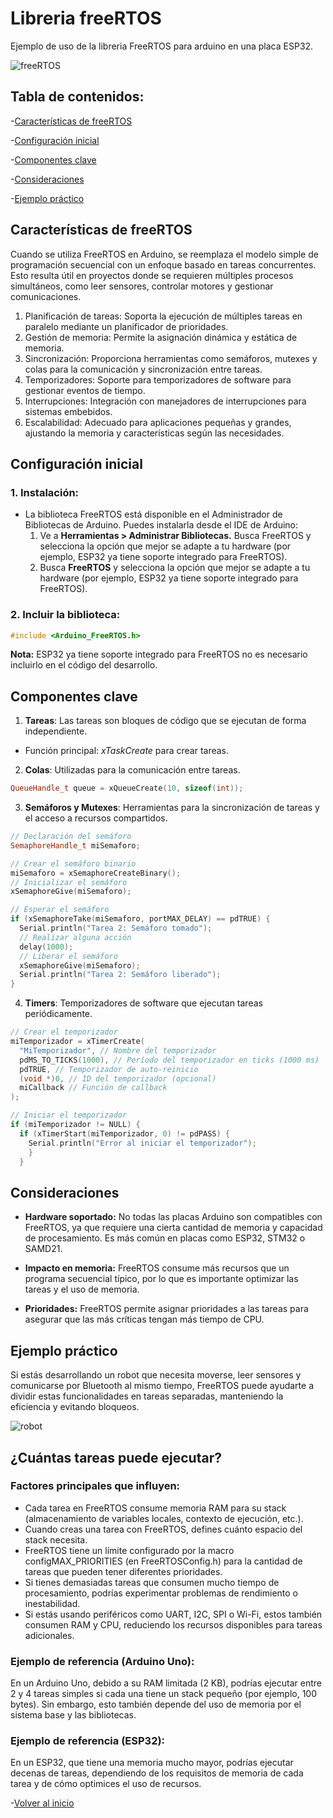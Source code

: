 # Libreria freeRTOS

Ejemplo de uso de la libreria FreeRTOS para arduino en una placa ESP32.

![freeRTOS](/src/svg/logo.svg)

## Tabla de contenidos:

-[Características de freeRTOS](#características-de-freertos)

-[Configuración inicial](#configuración-inicial)

-[Componentes clave](#componentes-clave)

-[Consideraciones](#consideraciones)

-[Ejemplo práctico](#ejemplo-práctico)

## Características de freeRTOS

Cuando se utiliza FreeRTOS en Arduino, se reemplaza el modelo simple de programación secuencial con un enfoque basado en tareas concurrentes. Esto resulta útil en proyectos donde se requieren múltiples procesos simultáneos, como leer sensores, controlar motores y gestionar comunicaciones.

1. Planificación de tareas: Soporta la ejecución de múltiples tareas en paralelo mediante un planificador de prioridades.
2. Gestión de memoria: Permite la asignación dinámica y estática de memoria.
3. Sincronización: Proporciona herramientas como semáforos, mutexes y colas para la comunicación y sincronización entre tareas.
4. Temporizadores: Soporte para temporizadores de software para gestionar eventos de tiempo.
5. Interrupciones: Integración con manejadores de interrupciones para sistemas embebidos.
6. Escalabilidad: Adecuado para aplicaciones pequeñas y grandes, ajustando la memoria y características según las necesidades.

## Configuración inicial

### 1. Instalación:

- La biblioteca FreeRTOS está disponible en el Administrador de Bibliotecas de Arduino. Puedes instalarla desde el IDE de Arduino:
  1. Ve a **Herramientas > Administrar Bibliotecas.**
     Busca FreeRTOS y selecciona la opción que mejor se adapte a tu hardware (por ejemplo, ESP32 ya tiene soporte integrado para FreeRTOS).
  2. Busca **FreeRTOS** y selecciona la opción que mejor se adapte a tu hardware (por ejemplo, ESP32 ya tiene soporte integrado para FreeRTOS).

### 2. Incluir la biblioteca:

```c++
#include <Arduino_FreeRTOS.h>
```

**Nota:** ESP32 ya tiene soporte integrado para FreeRTOS no es necesario incluirlo en el código del desarrollo.

## Componentes clave

1. **Tareas**: Las tareas son bloques de código que se ejecutan de forma independiente.

- Función principal: _xTaskCreate_ para crear tareas.

2. **Colas**: Utilizadas para la comunicación entre tareas.

```c++
QueueHandle_t queue = xQueueCreate(10, sizeof(int));
```

3. **Semáforos y Mutexes**: Herramientas para la sincronización de tareas y el acceso a recursos compartidos.

```c++
// Declaración del semáforo
SemaphoreHandle_t miSemaforo;

// Crear el semáforo binario
miSemaforo = xSemaphoreCreateBinary();
// Inicializar el semáforo
xSemaphoreGive(miSemaforo);

// Esperar el semáforo
if (xSemaphoreTake(miSemaforo, portMAX_DELAY) == pdTRUE) {
  Serial.println("Tarea 2: Semáforo tomado");
  // Realizar alguna acción
  delay(1000);
  // Liberar el semáforo
  xSemaphoreGive(miSemaforo);
  Serial.println("Tarea 2: Semáforo liberado");
}
```

4. **Timers**: Temporizadores de software que ejecutan tareas periódicamente.

```c++
// Crear el temporizador
miTemporizador = xTimerCreate(
  "MiTemporizador", // Nombre del temporizador
  pdMS_TO_TICKS(1000), // Período del temporizador en ticks (1000 ms)
  pdTRUE, // Temporizador de auto-reinicio
  (void *)0, // ID del temporizador (opcional)
  miCallback // Función de callback
);

// Iniciar el temporizador
if (miTemporizador != NULL) {
  if (xTimerStart(miTemporizador, 0) != pdPASS) {
    Serial.println("Error al iniciar el temporizador");
    }
  }
```

## Consideraciones

- **Hardware soportado:** No todas las placas Arduino son compatibles con FreeRTOS, ya que requiere una cierta cantidad de memoria y capacidad de procesamiento. Es más común en placas como ESP32, STM32 o SAMD21.

- **Impacto en memoria:** FreeRTOS consume más recursos que un programa secuencial típico, por lo que es importante optimizar las tareas y el uso de memoria.

- **Prioridades:** FreeRTOS permite asignar prioridades a las tareas para asegurar que las más críticas tengan más tiempo de CPU.

## Ejemplo práctico

Si estás desarrollando un robot que necesita moverse, leer sensores y comunicarse por Bluetooth al mismo tiempo, FreeRTOS puede ayudarte a dividir estas funcionalidades en tareas separadas, manteniendo la eficiencia y evitando bloqueos.

![robot](src/images/robot.png)

## ¿Cuántas tareas puede ejecutar?

### Factores principales que influyen:

- Cada tarea en FreeRTOS consume memoria RAM para su stack (almacenamiento de variables locales, contexto de ejecución, etc.).
- Cuando creas una tarea con FreeRTOS, defines cuánto espacio del stack necesita.
- FreeRTOS tiene un límite configurado por la macro configMAX_PRIORITIES (en FreeRTOSConfig.h) para la cantidad de tareas que pueden tener diferentes prioridades.
- Si tienes demasiadas tareas que consumen mucho tiempo de procesamiento, podrías experimentar problemas de rendimiento o inestabilidad.
- Si estás usando periféricos como UART, I2C, SPI o Wi-Fi, estos también consumen RAM y CPU, reduciendo los recursos disponibles para tareas adicionales.

### Ejemplo de referencia (Arduino Uno):

En un Arduino Uno, debido a su RAM limitada (2 KB), podrías ejecutar entre 2 y 4 tareas simples si cada una tiene un stack pequeño (por ejemplo, 100 bytes). Sin embargo, esto también depende del uso de memoria por el sistema base y las bibliotecas.

### Ejemplo de referencia (ESP32):

En un ESP32, que tiene una memoria mucho mayor, podrías ejecutar decenas de tareas, dependiendo de los requisitos de memoria de cada tarea y de cómo optimices el uso de recursos.

-[Volver al inicio](#libreria-freertos)
